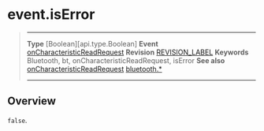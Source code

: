 # event.isError

> --------------------- ------------------------------------------------------------------------------------------
> __Type__              [Boolean][api.type.Boolean]
> __Event__             [onCharacteristicReadRequest](/plugin.bluetooth.type.Server.event.onCharacteristicReadRequest.md)
> __Revision__          [REVISION_LABEL](REVISION_URL)
> __Keywords__          Bluetooth, bt, onCharacteristicReadRequest, isError
> __See also__          [onCharacteristicReadRequest](/plugin.bluetooth.type.Server.event.onCharacteristicReadRequest.md)
>						[bluetooth.*](/plugin.bluetooth.md)
> --------------------- ------------------------------------------------------------------------------------------

## Overview

`false`.